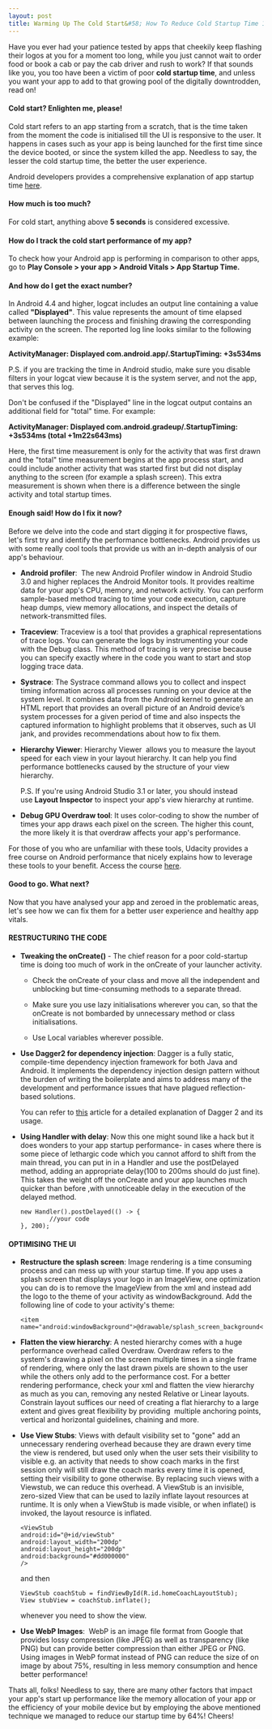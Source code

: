 ```yaml
---
layout: post
title: Warming Up The Cold Start&#58; How To Reduce Cold Startup Time 101 
---
```


Have you ever had your patience tested by apps that cheekily keep flashing their logos at you for a moment too long, while you just cannot wait to order food or book a cab or pay the cab driver and rush to work? If that sounds like you, you too have been a victim of poor **cold startup time**, and unless you want your app to add to that growing pool of the digitally downtrodden, read on!

#### Cold start? Enlighten me, please!
Cold start refers to an app starting from a scratch, that is the time taken from the moment the code is initialised till the UI is responsive to the user. It happens in cases such as your app is being launched for the first time since the device booted, or since the system killed the app. Needless to say, the lesser the cold startup time, the better the user experience.

Android developers provides a comprehensive explanation of app startup time [here](https://developer.android.com/topic/performance/vitals/launch-time).



#### How much is too much?

For cold start, anything above **5 seconds** is considered excessive.



#### How do I track the cold start performance of my app?

To check how your Android app is performing in comparison to other apps, go to **Play Console > your app > Android Vitals > App Startup Time.**



#### And how do I get the exact number?

In Android 4.4 and higher, logcat includes an output line containing a value called **"Displayed"**. This value represents the amount of time elapsed between launching the process and finishing drawing the corresponding activity on the screen. The reported log line looks similar to the following example:

**ActivityManager: Displayed com.android.app/.StartupTiming: +3s534ms**

P.S. if you are tracking the time in Android studio, make sure you disable filters in your logcat view because it is the system server, and not the app, that serves this log.


Don't be confused if the "Displayed" line in the logcat output contains an additional field for "total" time. For example:

**ActivityManager: Displayed com.android.gradeup/.StartupTiming: +3s534ms (total +1m22s643ms)**

Here, the first time measurement is only for the activity that was first drawn and the "total" time measurement begins at the app process start, and could include another activity that was started first but did not display anything to the screen (for example a splash screen). This extra measurement is shown when there is a difference between the single activity and total startup times.



#### Enough said! How do I fix it now?

Before we delve into the code and start digging it for prospective flaws, let's first try and identify the performance bottlenecks. Android provides us with some really cool tools that provide us with an in-depth analysis of our app's behaviour.

* **Android profiler**:  The new Android Profiler window in Android Studio 3.0 and higher replaces the Android Monitor tools. It provides realtime data for your app's CPU, memory, and network activity. You can perform sample-based method tracing to time your code execution, capture heap dumps, view memory allocations, and inspect the details of network-transmitted files.

* **Traceview**: Traceview is a tool that provides a graphical representations of trace logs. You can generate the logs by instrumenting your code with the Debug class. This method of tracing is very precise because you can specify exactly where in the code you want to start and stop logging trace data.

* **Systrace**: The Systrace command allows you to collect and inspect timing information across all processes running on your device at the system level. It combines data from the Android kernel to generate an HTML report that provides an overall picture of an Android device’s system processes for a given period of time and also inspects the captured information to highlight problems that it observes, such as UI jank, and provides recommendations about how to fix them.

* **Hierarchy Viewer**: Hierarchy Viewer  allows you to measure the layout speed for each view in your layout hierarchy. It can help you find performance bottlenecks caused by the structure of your view hierarchy.

    P.S. If you're using Android Studio 3.1 or later, you should instead use **Layout Inspector** to inspect your app's view hierarchy at runtime. 

* **Debug GPU Overdraw tool**: It uses color-coding to show the number of times your app draws each pixel on the screen. The higher this count, the more likely it is that overdraw affects your app's performance.

For those of you who are unfamiliar with these tools, Udacity provides a free course on Android performance that nicely explains how to leverage these tools to your benefit. Access the course [here](https://in.udacity.com/course/android-performance--ud825).

#### Good to go. What next?

Now that you have analysed your app and zeroed in the problematic areas, let's see how we can fix them for a better user experience and healthy app vitals.



#### RESTRUCTURING THE CODE

* **Tweaking the onCreate()** - The chief reason for a poor cold-startup time is doing too much of work in the onCreate of your launcher activity. 

    * Check the onCreate of your class and move all the independent and unblocking but time-consuming methods to a separate thread.

    * Make sure you use lazy initialisations wherever you can, so that the onCreate is not bombarded by unnecessary method or class initialisations.

    * Use Local variables wherever possible.

* **Use Dagger2 for dependency injection**: Dagger is a fully static, compile-time dependency injection framework for both Java and Android. It implements the dependency injection design pattern without the burden of writing the boilerplate and aims to address many of the development and performance issues that have plagued reflection-based solutions.

    You can refer to [this](https://medium.com/@harivigneshjayapalan/dagger-2-for-android-beginners-dagger-2-part-i-f2de5564ab25) article for a detailed explanation of Dagger 2 and its usage.


* **Using Handler with delay**: Now this one might sound like a hack but it does wonders to your app startup performance- in cases where there is some piece of lethargic code which you cannot afford to shift from the main thread, you can put in in a Handler and use the postDelayed method, adding an appropriate delay(100 to 200ms should do just fine). This takes the weight off the onCreate and your app launches much quicker than before ,with unnoticeable delay in the execution of the delayed method.


    ```
    new Handler().postDelayed(() -> {
            //your code
    }, 200);
    ```

#### OPTIMISING THE UI

* **Restructure the splash screen**: Image rendering is a time consuming process and can mess up with your startup time. If you app uses a splash screen that displays your logo in an ImageView, one optimization you can do is to remove the ImageView from the xml and instead add the logo to the theme of your activity as windowBackground. Add the following line of code to your activity's theme:

    ```
    <item name="android:windowBackground">@drawable/splash_screen_background</item>
    ```

* **Flatten the view hierarchy**: A nested hierarchy comes with a huge performance overhead called Overdraw. Overdraw refers to the system's drawing a pixel on the screen multiple times in a single frame of rendering, where only the last drawn pixels are shown to the user while the others only add to the performance cost. For a better rendering performance, check your xml and flatten the view hierarchy as much as you can, removing any nested Relative or Linear layouts. Constrain layout suffices our need of creating a flat hierarchy to a large extent and gives great flexibility by providing  multiple anchoring points, vertical and horizontal guidelines, chaining and more.

* **Use View Stubs**: Views with default visibility set to "gone" add an unnecessary rendering overhead because they are drawn every time the view is rendered, but used only when the user sets their visibility to visible e.g. an activity that needs to show coach marks in the first session only will still draw the coach marks every time it is opened, setting their visibility to gone otherwise. By replacing such views with a Viewstub, we can reduce this overhead. A ViewStub is an invisible, zero-sized View that can be used to lazily inflate layout resources at runtime. It is only when a ViewStub is made visible, or when inflate() is invoked, the layout resource is inflated. 

    ```
    <ViewStub
    android:id="@+id/viewStub"
    android:layout_width="200dp"
    android:layout_height="200dp"
    android:background="#dd000000"
    />
    ```
    and then
    ```
    ViewStub coachStub = findViewById(R.id.homeCoachLayoutStub);
    View stubView = coachStub.inflate();
    ```
    whenever you need to show the view.



* **Use WebP Images**:  WebP is an image file format from Google that provides lossy compression (like JPEG) as well as transparency (like PNG) but can provide better compression than either JPEG or PNG. Using images in WebP format instead of PNG can reduce the size of on image by about 75%, resulting in less memory consumption and hence better performance!



Thats all, folks! Needless to say, there are many other factors that impact your app's start up performance like the memory allocation of your app or the efficiency of your mobile device but by employing the above mentioned technique we managed to reduce our startup time by 64%! Cheers!


